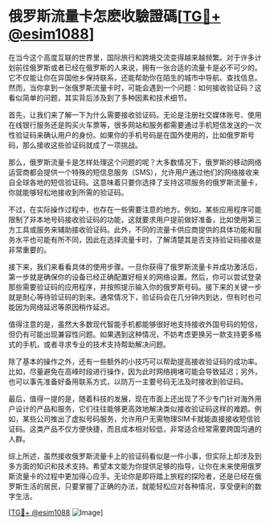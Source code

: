 # 俄罗斯流量卡怎麽收驗證碼[[TG💪+ @esim1088](https://t.me/s/esim1088)]

在当今这个高度互联的世界里，国际旅行和跨境交流变得越来越频繁。对于许多计划前往俄罗斯或者已经在俄罗斯的人来说，拥有一张合适的流量卡是必不可少的。它不仅能让你在异国他乡保持联系，还能帮助你在陌生的城市中导航、查找信息。然而，当你拿到一张俄罗斯流量卡时，可能会遇到一个问题：如何接收验证码？这看似简单的问题，其实背后涉及到了多种因素和技术细节。

首先，让我们来了解一下为什么需要接收验证码。无论是注册社交媒体账号、使用在线银行服务还是购买火车票等，很多网站和服务都需要通过手机短信发送的一次性验证码来确认用户的身份。如果你的手机号码是在国外使用的，比如俄罗斯号码，那么接收这些验证码就成了一项挑战。

那么，俄罗斯流量卡是怎样处理这个问题的呢？大多数情况下，俄罗斯的移动网络运营商都会提供一个特殊的短信息服务（SMS），允许用户通过他们的网络接收来自全球各地的短信验证码。这意味着只要你选择了支持这项服务的俄罗斯流量卡，你就能够轻松地接收到所需的验证码。

不过，在实际操作过程中，也存在一些需要注意的地方。例如，某些应用程序可能限制了非本地号码接收验证码的功能，这就要求用户提前做好准备，比如使用第三方工具或服务来辅助接收验证码。此外，不同的流量卡供应商提供的具体功能和服务水平也可能有所不同，因此在选择流量卡时，了解清楚其是否支持验证码接收是非常重要的。

接下来，我们来看看具体的使用步骤。一旦你获得了俄罗斯流量卡并成功激活后，第一步就是确保你的设备已经正确配置好相关的网络设置。然后，你可以尝试登录那些需要验证码的应用程序，并按照提示输入你的俄罗斯号码。接下来的关键一步就是耐心等待验证码的到来。通常情况下，验证码会在几分钟内到达，但有时也可能因为网络延迟等原因稍作延迟。

值得注意的是，虽然大多数现代智能手机都能够很好地支持接收外国号码的短信，但仍有可能出现兼容性问题。如果遇到这种情况，不妨考虑更换另一款支持更多格式的手机，或者寻求专业的技术支持帮助解决问题。

除了基本的操作之外，还有一些额外的小技巧可以帮助提高接收验证码的成功率。比如，尽量避免在高峰时段进行操作，因为此时网络拥堵可能会导致延迟；另外，也可以事先准备好备用联系方式，以防万一主要号码无法及时接收到验证码。

最后，值得一提的是，随着科技的发展，现在市面上还出现了不少专门针对海外用户设计的产品和服务，它们往往能够更高效地解决类似接收验证码这样的难题。例如，某些公司推出了虚拟号码服务，允许用户无需物理SIM卡就能直接接收短信验证码。这类产品不仅方便快捷，而且成本相对较低，非常适合经常需要跨国沟通的人群。

综上所述，虽然接收俄罗斯流量卡上的验证码看似是一件小事，但实际上却涉及到多方面的知识和技术支持。希望本文能为你提供足够的指导，让你在未来使用俄罗斯流量卡的过程中更加得心应手。无论你是即将踏上旅程的探险者，还是已经在俄罗斯生活的居民，只要掌握了正确的办法，就能轻松应对各种情况，享受便利的数字生活。

[[TG💪+ @esim1088](https://t.me/s/esim1088) ![Image](https://i.postimg.cc/4NQfJmqS/Snipaste-2025-05-13-00-14-12.png)]
